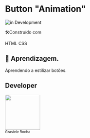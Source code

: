 # Button "Animation"

![in Development](https://img.shields.io/badge/Button%20-%20Animation-green) 

🛠️Construído com

HTML
CSS

## 🚀 Aprendizagem.

Aprendendo a estilizar botões.


## Developer

<img src="https://avatars.githubusercontent.com/u/104076058?v=4" width=115><br><sub>Grasiele Rocha</sub>
